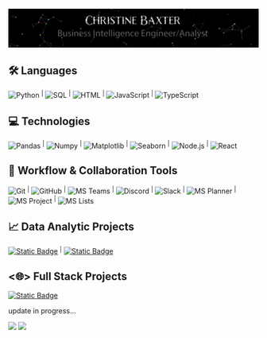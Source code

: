 
![](profileBanner.gif)

## :hammer_and_wrench: Languages

![Python](https://img.shields.io/badge/-Python-000?&logo=Python) <sup>|</sup>
![SQL](https://img.shields.io/badge/-SQL-000?&logo=MySQL) <sup>|</sup>
![HTML](https://img.shields.io/badge/-HTML-000?&logo=HTML) <sup>|</sup>
![JavaScript](https://img.shields.io/badge/-JavaScript-000?&logo=JavaScript) <sup>|</sup>
![TypeScript](https://img.shields.io/badge/-TypeScript-000?&logo=TypeScript)

## :computer: Technologies

![Pandas](https://img.shields.io/badge/-Pandas-000?&logo=pandas&logoColor=white) <sup>|</sup>
![Numpy](https://img.shields.io/badge/-Numpy-000?&logo=numpy&logoColor=white) <sup>|</sup>
![Matplotlib](https://img.shields.io/badge/-Matplotlib-000?&logo=matplotlib&logoColor=white) <sup>|</sup>
![Seaborn](https://img.shields.io/badge/-Seaborn-000?&logo=seaborn&logoColor=white) <sup>|</sup>
![Node.js](https://img.shields.io/badge/-Node.js-000?&logo=node.js&logoColor=white) <sup>|</sup>
![React](https://img.shields.io/badge/-React-000?&logo=React&logoColor=white)

<!-- ![PyTorch](https://img.shields.io/badge/-PyTorch-000?&logo=PyTorch) -->
<!-- ![C](https://img.shields.io/badge/-C-000?&logo=C) -->
<!-- ![Java](https://img.shields.io/badge/-Java-000?&logo=Java&logoColor=007396) -->
<!-- ![C++](https://img.shields.io/badge/-C++-000?&logo=c%2b%2b&logoColor=00599C) -->
<!-- ![Swift](https://img.shields.io/badge/-Swift-000?&logo=Swift) -->

## :handshake: Workflow & Collaboration Tools

![Git](https://img.shields.io/badge/-Git-000?&logo=Git) <sup>|</sup>
![GitHub](https://img.shields.io/badge/-GitHub-000?&logo=GitHub) <sup>|</sup>
![MS Teams](https://img.shields.io/badge/-MS%20Teams-000?&logo=Microsoft-Teams) <sup>|</sup>
![Discord](https://img.shields.io/badge/-Discord-000?&logo=Discord) <sup>|</sup>
![Slack](https://img.shields.io/badge/-Slack-000?&logo=Slack) <sup>|</sup>
![MS Planner](https://img.shields.io/badge/-MS%20Planner-000?&logo=Microsoft-Planner) <sup>|</sup>
![MS Project](https://img.shields.io/badge/-MS%20Project-000?&logo=Microsoft-Project) <sup>|</sup>
![MS Lists](https://img.shields.io/badge/-MS%20Lists-000?&logo=Microsoft-Lists)

## :chart_with_upwards_trend: Data Analytic Projects

[![Static Badge](https://img.shields.io/badge/MBA-Chester_Data_Analysis-000?labelColor=blue)](https://github.com/christinedbaxter/mbaCapstone#readme) <sup>|</sup>
[![Static Badge](https://img.shields.io/badge/Airbnb-NYC_Data_Analysis-000?labelColor=red)](https://github.com/christinedbaxter/sb-caseStudy-airBnb#readme)

## &lt;🌐&gt; Full Stack Projects

[![Static Badge](https://img.shields.io/badge/My-Portfolio-000?labelColor=darkgreen)](https://christinedbaxter.github.io/christineBaxterPortfolio/)

update in progress...

<a href="https://christinedbaxter.github.io/christineBaxterPortfolio/"><img height="125px" src="https://github-readme-stats.vercel.app/api?username=christinedbaxter&hide_title=true&hide_border=true&show_icons=true&include_all_commits=true&count_private=true&line_height=21&text_color=000&icon_color=000&bg_color=0,ea6161,ffc64d,fffc4d,52fa5a&theme=graywhite" /></a>
<a href="https://christinedbaxter.github.io/christineBaxterPortfolio/"><img height="125px" src="https://github-readme-stats.vercel.app/api/top-langs/?username=christinedbaxter&hide=html&hide_title=true&hide_border=true&layout=compact&langs_count=6&exclude_repo=comp426,Redventures-Movie-Quotes&text_color=000&icon_color=fff&bg_color=0,52fa5a,4dfcff,c64dff&theme=graywhite" /></a>
